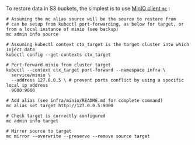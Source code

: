 To restore data in S3 buckets, the simplest is to use [MinIO client ```mc```](https://min.io/docs/minio/linux/reference/minio-mc.html) :

```shell
# Assuming the mc alias source will be the source to restore from 
# can be setup from kubectl port-forwarding, as below for target, or from a local instance of minio (see backup)
mc admin info source

# Assuming kubectl context ctx_target is the target cluster into which inject data
kubectl config --get-contexts ctx_target

# Port-forward minio from cluster target
kubectl --context ctx_target port-forward --namespace infra \
  service/minio \
  --address 127.0.0.5 \ # prevent ports conflict by using a specific local ip address
  9000:9000

# Add alias (see infra/minio/README.md for complete command)
mc alias set target http://127.0.0.5:9000

# Check target is correctly configured
mc admin info target

# Mirror source to target
mc mirror --overwrite --preserve --remove source target
```
